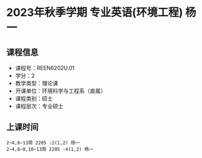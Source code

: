 # 2023年秋季学期 专业英语(环境工程) 杨一






## 课程信息

- 课程号：REEN6202U.01
- 学分：2
- 教学类型：理论课
- 开课单位：环境科学与工程系（直属）
- 课程类别：硕士
- 课程层次：专业硕士

## 上课时间

```
2~4,6~13周 2205 :2(1,2) 杨一
2~4,6~8,10~13周 2205 :4(1,2) 杨一
```


